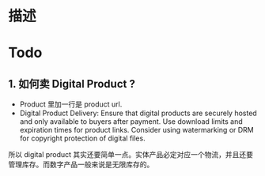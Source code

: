 # 描述




# Todo

## 1. 如何卖 Digital Product ?

- Product 里加一行是 product url. 
- Digital Product Delivery: Ensure that digital products are securely hosted and only available to buyers after payment.
Use download limits and expiration times for product links.
Consider using watermarking or DRM for copyright protection of digital files.

所以 digital product 其实还要简单一点。实体产品必定对应一个物流，并且还要管理库存。而数字产品一般来说是无限库存的。
